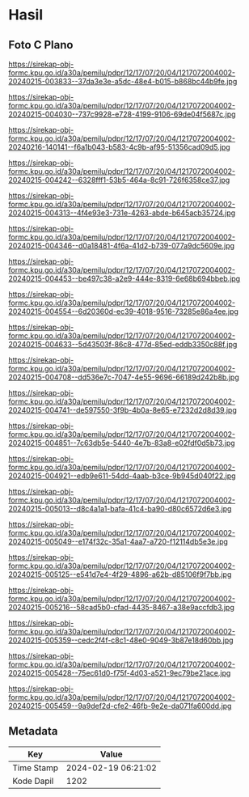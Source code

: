 # Hasil

## Foto C Plano

https://sirekap-obj-formc.kpu.go.id/a30a/pemilu/pdpr/12/17/07/20/04/1217072004002-20240215-003833--37da3e3e-a5dc-48e4-b015-b868bc44b9fe.jpg

https://sirekap-obj-formc.kpu.go.id/a30a/pemilu/pdpr/12/17/07/20/04/1217072004002-20240215-004030--737c9928-e728-4199-9106-69de04f5687c.jpg

https://sirekap-obj-formc.kpu.go.id/a30a/pemilu/pdpr/12/17/07/20/04/1217072004002-20240216-140141--f6a1b043-b583-4c9b-af95-51356cad09d5.jpg

https://sirekap-obj-formc.kpu.go.id/a30a/pemilu/pdpr/12/17/07/20/04/1217072004002-20240215-004242--6328fff1-53b5-464a-8c91-726f6358ce37.jpg

https://sirekap-obj-formc.kpu.go.id/a30a/pemilu/pdpr/12/17/07/20/04/1217072004002-20240215-004313--4f4e93e3-731e-4263-abde-b645acb35724.jpg

https://sirekap-obj-formc.kpu.go.id/a30a/pemilu/pdpr/12/17/07/20/04/1217072004002-20240215-004346--d0a18481-4f6a-41d2-b739-077a9dc5609e.jpg

https://sirekap-obj-formc.kpu.go.id/a30a/pemilu/pdpr/12/17/07/20/04/1217072004002-20240215-004453--be497c38-a2e9-444e-8319-6e68b694bbeb.jpg

https://sirekap-obj-formc.kpu.go.id/a30a/pemilu/pdpr/12/17/07/20/04/1217072004002-20240215-004554--6d20360d-ec39-4018-9516-73285e86a4ee.jpg

https://sirekap-obj-formc.kpu.go.id/a30a/pemilu/pdpr/12/17/07/20/04/1217072004002-20240215-004633--5d43503f-86c8-477d-85ed-eddb3350c88f.jpg

https://sirekap-obj-formc.kpu.go.id/a30a/pemilu/pdpr/12/17/07/20/04/1217072004002-20240215-004708--dd536e7c-7047-4e55-9696-66189d242b8b.jpg

https://sirekap-obj-formc.kpu.go.id/a30a/pemilu/pdpr/12/17/07/20/04/1217072004002-20240215-004741--de597550-3f9b-4b0a-8e65-e7232d2d8d39.jpg

https://sirekap-obj-formc.kpu.go.id/a30a/pemilu/pdpr/12/17/07/20/04/1217072004002-20240215-004851--7c63db5e-5440-4e7b-83a8-e02fdf0d5b73.jpg

https://sirekap-obj-formc.kpu.go.id/a30a/pemilu/pdpr/12/17/07/20/04/1217072004002-20240215-004921--edb9e611-54dd-4aab-b3ce-9b945d040f22.jpg

https://sirekap-obj-formc.kpu.go.id/a30a/pemilu/pdpr/12/17/07/20/04/1217072004002-20240215-005013--d8c4a1a1-bafa-41c4-ba90-d80c6572d6e3.jpg

https://sirekap-obj-formc.kpu.go.id/a30a/pemilu/pdpr/12/17/07/20/04/1217072004002-20240215-005049--e174f32c-35a1-4aa7-a720-f12114db5e3e.jpg

https://sirekap-obj-formc.kpu.go.id/a30a/pemilu/pdpr/12/17/07/20/04/1217072004002-20240215-005125--e541d7e4-4f29-4896-a62b-d85106f9f7bb.jpg

https://sirekap-obj-formc.kpu.go.id/a30a/pemilu/pdpr/12/17/07/20/04/1217072004002-20240215-005216--58cad5b0-cfad-4435-8467-a38e9accfdb3.jpg

https://sirekap-obj-formc.kpu.go.id/a30a/pemilu/pdpr/12/17/07/20/04/1217072004002-20240215-005359--cedc2f4f-c8c1-48e0-9049-3b87e18d60bb.jpg

https://sirekap-obj-formc.kpu.go.id/a30a/pemilu/pdpr/12/17/07/20/04/1217072004002-20240215-005428--75ec61d0-f75f-4d03-a521-9ec79be21ace.jpg

https://sirekap-obj-formc.kpu.go.id/a30a/pemilu/pdpr/12/17/07/20/04/1217072004002-20240215-005459--9a9def2d-cfe2-46fb-9e2e-da071fa600dd.jpg


## Metadata

| Key        | Value               |
| ---------- | ------------------- |
| Time Stamp | 2024-02-19 06:21:02 |
| Kode Dapil | 1202                |



